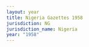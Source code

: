 ```yaml
---
layout: year
title: Nigeria Gazettes 1958
jurisdiction: NG
jurisdiction_name: Nigeria
year: "1958"
---
```


